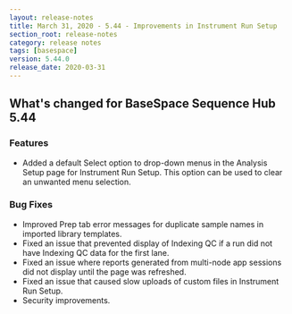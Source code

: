 ```yaml
---
layout: release-notes
title: March 31, 2020 - 5.44 - Improvements in Instrument Run Setup
section_root: release-notes
category: release notes
tags: [basespace]
version: 5.44.0
release_date: 2020-03-31
---
```


## What's changed for BaseSpace Sequence Hub 5.44

### Features
 - Added a default Select option to drop-down menus in the Analysis Setup page for Instrument Run Setup. This option can be used to clear an unwanted menu selection.

### Bug Fixes
 - Improved Prep tab error messages for duplicate sample names in imported library templates. 
 - Fixed an issue that prevented display of Indexing QC if a run did not have Indexing QC data for the first lane. 
 - Fixed an issue where reports generated from multi-node app sessions did not display until the page was refreshed.
 - Fixed an issue that caused slow uploads of custom files in Instrument Run Setup.
 - Security improvements.

